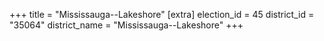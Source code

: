 +++
title = "Mississauga--Lakeshore"
[extra]
election_id = 45
district_id = "35064"
district_name = "Mississauga--Lakeshore"
+++

